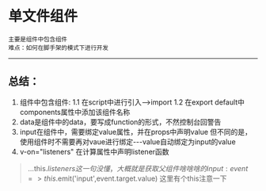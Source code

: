 # 单文件组件
    主要是组件中包含组件
    难点：如何在脚手架的模式下进行开发
---------
## 总结：
1. 组件中包含组件:
    1.1 在script中进行引入-->import
    1.2 在export default中components属性中添加该组件名称
2. data是组件中的data，要写成function的形式，不然控制台回警告
3. input在组件中，需要绑定value属性，并在props中声明value
    但不同的是，使用组件时不需要再对vaue进行绑定---value自动绑定为input的value
4. v-on="listeners"
    在计算属性中声明listener函数
>  ...this.$listeners  这一句没懂，大概就是获取父组件啥啥啥的
    input: event => this.$emit('input',event.target.value)
>  这里有个this注意一下